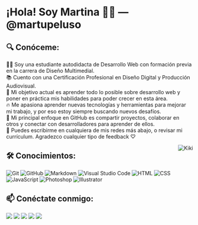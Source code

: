 # ¡Hola! Soy Martina 👋😊 — @martupeluso

## 🔍 Conóceme:

👩‍💻 Soy una estudiante autodidacta de Desarrollo Web con formación previa en la carrera de Diseño Multimedial.\
📚 Cuento con una Certificación Profesional en Diseño Digital y Producción Audiovisual.\
🎯 Mi objetivo actual es aprender todo lo posible sobre desarrollo web y poner en práctica mis habilidades para poder crecer en esta área.\
🔥 Me apasiona aprender nuevas tecnologías y herramientas para mejorar mi trabajo, y por eso estoy siempre buscando nuevos desafíos.\
🌟 Mi principal enfoque en GitHub es compartir proyectos, colaborar en otros y conectar con desarrolladores para aprender de ellos.\
📩 Puedes escribirme en cualquiera de mis redes más abajo, o revisar mi currículum. Agradezco cualquier tipo de feedback ♡

<img alt="Kiki" src="https://media0.giphy.com/media/v1.Y2lkPTc5MGI3NjExZDdlMzU0MjE4M2I4ZGY1ODJkOTk3YjBlNTMyODhjNTZkYTkxMGE0YyZjdD1n/h0uYtwIV9liVy/giphy.gif" align="right"/>

## 🛠️ Conocimientos: 

![Git](https://img.shields.io/badge/-Git-05122A?style=flat&logo=git)
![GitHub](https://img.shields.io/badge/-GitHub-05122A?style=flat&logo=github)
![Markdown](https://img.shields.io/badge/-Markdown-05122A?style=flat&logo=markdown)
![Visual Studio Code](https://img.shields.io/badge/-Visual%20Studio%20Code-05122A?style=flat&logo=visual-studio-code&logoColor=007ACC)
![HTML](https://img.shields.io/badge/-HTML-05122A?style=flat&logo=HTML5)
![CSS](https://img.shields.io/badge/-CSS-05122A?style=flat&logo=CSS3&logoColor=1572B6)
![JavaScript](https://img.shields.io/badge/-JavaScript-05122A?style=flat&logo=javascript)
![Photoshop](https://img.shields.io/badge/-Photoshop-05122A?style=flat&logo=adobe-photoshop)
![Illustrator](https://img.shields.io/badge/-Illustrator-05122A?style=flat&logo=adobe-illustrator)

## 📫 Conéctate conmigo:

<a href="https://www.linkedin.com/in/martinapeluso/"><img src="https://img.shields.io/badge/-Martina%20Sofia%20Peluso-0077B5?style=flat&logo=Linkedin&logoColor=white"/></a>
<a href="https://facebook.com/martu.peluso"><img src="https://img.shields.io/badge/-Martu Peluso-1877F2?style=flat&logo=Facebook&logoColor=white"/></a>
<a href="https://instagram.com/martupeluso"><img src="https://img.shields.io/badge/-@martupeluso-E4405F?style=flat&logo=Instagram&logoColor=white"/></a>
<a href="https://twitter.com/mafincodes"><img src="https://img.shields.io/badge/-@mafincodes-1DA1F2?style=flat&logo=Twitter&logoColor=white"/></a>
<a href="mailto:martinasofiapeluso@gmail.com"><img src="https://img.shields.io/badge/-martinasofiapeluso@gmail.com-D14836?style=flat&logo=Gmail&logoColor=white"/></a>
